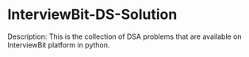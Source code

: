 # InterviewBit-DS-Solution
Description: This is the collection of DSA problems that are available on InterviewBit platform in python.
